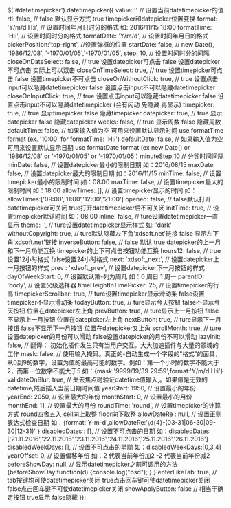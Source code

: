 $('#datetimepicker').datetimepicker({
     value: ''                      // 设置当前datetimepicker的值
     rtl: false,                    // false   默认显示方式   true timepicker和datepicker位置变换
     format:    'Y/m/d H:i',        // 设置时间年月日时分的格式 如: 2016/11/15 18:00
     formatTime:    'H:i',          // 设置时间时分的格式
     formatDate:    'Y/m/d',        // 设置时间年月日的格式
     pickerPosition:'top-right',   //设置弹框的位置
     startDate:    false,           // new Date(), '1986/12/08', '-1970/01/05','-1970/01/05',
     step: 10,                      // 设置时间时分的间隔
     closeOnDateSelect: false,      // true 设置datepicker可点击   false 设置datepicker不可点击 实际上可以双击
     closeOnTimeSelect: true,       // true 设置timepicker可点击   false 设置timepicker不可点击 
     closeOnWithoutClick: true,     // true 设置点击input可以隐藏datetimepicker   false 设置点击input不可以隐藏datetimepicker  
     closeOnInputClick: true,       // true 设置点击input可以隐藏datetimepicker   false 设置点击input不可以隐藏datetimepicker  (会有闪动 先隐藏 再显示)
     timepicker: true,              // true 显示timepicker   false 隐藏timepicker
     datepicker: true,              // true 显示datepicker   false 隐藏datepicker
     weeks: false,                  // true 显示周数   false 隐藏周数
     defaultTime: false,            // 如果输入值为空 可用来设置默认显示时间 use formatTime format (ex. '10:00' for formatTime:    'H:i') 
     defaultDate: false,            // 如果输入值为空 可用来设置默认显示日期 use formatDate format (ex new Date() or '1986/12/08' or '-1970/01/05' or '-1970/01/05')
     minuteStep:10                  // 分钟时间间隔
     minDate: false,                // 设置datepicker最小的限制日期   如：2016/08/15
     maxDate: false,                // 设置datepicker最大的限制日期   如：2016/11/15
     minTime: false,                // 设置timepicker最小的限制时间   如：08:00
     maxTime: false,                // 设置timepicker最大的限制时间   如：18:00
     allowTimes: [],                // 设置timepicker显示的时间   如：allowTimes:['09:00','11:00','12:00','21:00']
     opened: false,                 // false默认打开datetimepicker可关闭  true打开datetimepicker后不可关闭
     initTime: true,                // 设置timepicker默认时间   如：08:00
     inline: false,                 // ture设置datetimepicker一直显示
     theme: '',                     // ture设置datetimepicker显示样式 如: 'dark'
     withoutCopyright: true,        // ture默认隐藏左下角'xdsoft.net'链接  false 显示左下角'xdsoft.net'链接 
     inverseButton: false,          // false 默认   true datepicker的上一月和下一月功能互换  timepicker的上下可点击按钮功能互换
     hours12: false,                // true设置12小时格式  false设置24小时格式
     next: 'xdsoft_next',           // 设置datepicker上一月按钮的样式
     prev : 'xdsoft_prev',          // 设置datepicker下一月按钮的样式
     dayOfWeekStart: 0,             // 设置默认第-列为周几 如：0 周日  1 周一
     parentID: 'body',              // 设置父级选择器
     timeHeightInTimePicker: 25,    // 设置timepicker的行高
     timepickerScrollbar: true,     // ture设置timepicker显示滑动条  false设置timepicker不显示滑动条
     todayButton: true,             // ture显示今天按钮  false不显示今天按钮   位置在datepicker左上角
     prevButton: true,              // ture显示上一月按钮  false不显示上一月按钮   位置在datepicker左上角
     nextButton: true,              // ture显示下一月按钮  false不显示下一月按钮   位置在datepicker又上角
     scrollMonth: true,             // ture 设置datepicker的月份可以滑动  false设置datepicker的月份不可以滑动
     lazyInit: false,               // 翻译： 初始化插件发生只有当用户交互。大大加速插件与大量的领域的工作
     mask: false,                   // 使用输入掩码。真正的-自动生成一个字段的“格式”的面具，从0到9的数字，设置为值的最高可能的数字。例如：第一个小时的数字不能大于2，而第一位数字不能大于5  如：{mask:'9999/19/39 29:59',format:'Y/m/d H:i'}
     validateOnBlur: true,          // 失去焦点时验证datetime值输入,。如果值是无效的datetime,然后插入当前日期时间值
     yearStart: 1950,               // 设置最小的年份   
     yearEnd: 2050,                 // 设置最大的年份
     monthStart: 0,                 // 设置最小的月份
     monthEnd: 11,                  // 设置最大的月份
     roundTime: 'round',            // 设置timepicker的计算方式  round四舍五入 ceil向上取整 floor向下取整
     allowDateRe : null,            // 设置正则表达式检查日期 如：{format:'Y-m-d',allowDateRe:'\d{4}-(03-31|06-30|09-30|12-31)' }
     disabledDates : [],            // 设置不可点击的日期  如：disabledDates: ['21.11.2016','22.11.2016','23.11.2016','24.11.2016','25.11.2016','26.11.2016']
     disabledWeekDays: [],          // 设置不可点击的星期  如：disabledWeekDays:[0,3,4]
     yearOffset: 0,                 // 设置偏移年份  如：2 代表当前年份加2  -2  代表当前年份减2
     beforeShowDay: null,           // 显示datetimepicker之前可调用的方法  {beforeShowDay:function(d) {console.log("bsd"); } }
     enterLikeTab: true,            // tab按键均可使datetimepicker关闭  true点击回车键可使datetimepicker关闭 false点击回车键不可使datetimepicker关闭 
     showApplyButton: false         // 相当于确定按钮  true显示  false隐藏
});
